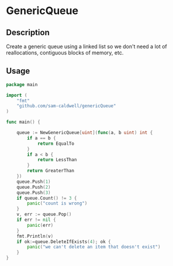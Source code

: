 GenericQueue
============

## Description
Create a generic queue using a linked list so we don't need a lot of reallocations,
contiguous blocks of memory, etc.

## Usage

```go
package main

import (
	"fmt"
	"github.com/sam-caldwell/genericQueue"
)

func main() {

	queue := NewGenericQueue[uint](func(a, b uint) int {
		if a == b {
			return EqualTo
		}
		if a < b {
			return LessThan
		}
		return GreaterThan
	})
	queue.Push(1)
	queue.Push(2)
	queue.Push(3)
	if queue.Count() != 3 {
		panic("count is wrong")
    }
	v, err := queue.Pop()
	if err != nil {
		panic(err)
	}
	fmt.Println(v)
	if ok:=queue.DeleteIfExists(4); ok {
		panic("we can't delete an item that doesn't exist")
    }
}

```